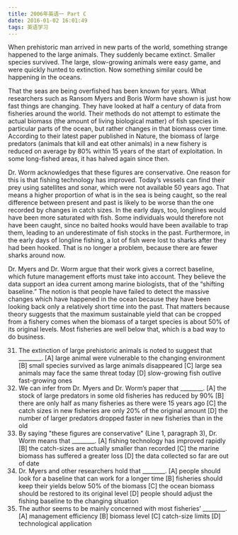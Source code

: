 ```yaml
---
title: 2006年英语一 Part C
date: 2016-01-02 16:01:49
tags: 英语学习
---
```


When prehistoric man arrived in new parts of the world, something strange happened to the large animals. <!--more-->They suddenly became extinct. Smaller species survived. The large, slow-growing animals were easy game, and were quickly hunted to extinction. Now something similar could be happening in the oceans.

That the seas are being overfished has been known for years. What researchers such as Ransom Myers and Boris Worm have shown is just how fast things are changing. They have looked at half a century of data from fisheries around the world. Their methods do not attempt to estimate the actual biomass (the amount of living biological matter) of fish species in particular parts of the ocean, but rather changes in that biomass over time. According to their latest paper published in Nature, the biomass of large predators (animals that kill and eat other animals) in a new fishery is reduced on average by 80% within 15 years of the start of exploitation. In some long-fished areas, it has halved again since then.

Dr. Worm acknowledges that these figures are conservative. One reason for this is that fishing technology has improved. Today’s vessels can find their prey using satellites and sonar, which were not available 50 years ago. That means a higher proportion of what is in the sea is being caught, so the real difference between present and past is likely to be worse than the one recorded by changes in catch sizes. In the early days, too, longlines would have been more saturated with fish. Some individuals would therefore not have been caught, since no baited hooks would have been available to trap them, leading to an underestimate of fish stocks in the past. Furthermore, in the early days of longline fishing, a lot of fish were lost to sharks after they had been hooked. That is no longer a problem, because there are fewer sharks around now.

Dr. Myers and Dr. Worm argue that their work gives a correct baseline, which future management efforts must take into account. They believe the data support an idea current among marine biologists, that of the “shifting baseline.” The notion is that people have failed to detect the massive changes which have happened in the ocean because they have been looking back only a relatively short time into the past. That matters because theory suggests that the maximum sustainable yield that can be cropped from a fishery comes when the biomass of a target species is about 50% of its original levels. Most fisheries are well below that, which is a bad way to do business.

31.	The extinction of large prehistoric animals is noted to suggest that ________.
[A] large animal were vulnerable to the changing environment
[B] small species survived as large animals disappeared
[C] large sea animals may face the same threat today
[D] slow-growing fish outlive fast-growing ones
32.	We can infer from Dr. Myers and Dr. Worm’s paper that ________.
[A] the stock of large predators in some old fisheries has reduced by 90%
[B] there are only half as many fisheries as there were 15 years ago
[C] the catch sizes in new fisheries are only 20% of the original amount
[D] the number of larger predators dropped faster in new fisheries than in the old
33.	By saying "these figures are conservative" (Line 1, paragraph 3), Dr. Worm means that ________.
[A] fishing technology has improved rapidly
[B] the catch-sizes are actually smaller than recorded
[C] the marine biomass has suffered a greater loss
[D] the data collected so far are out of date
34.	Dr. Myers and other researchers hold that ________.
[A] people should look for a baseline that can work for a longer time
[B] fisheries should keep their yields below 50% of the biomass
[C] the ocean biomass should be restored to its original level
[D] people should adjust the fishing baseline to the changing situation
35.	The author seems to be mainly concerned with most fisheries’ ________.
[A] management efficiency    [B] biomass level
[C] catch-size limits          [D] technological application